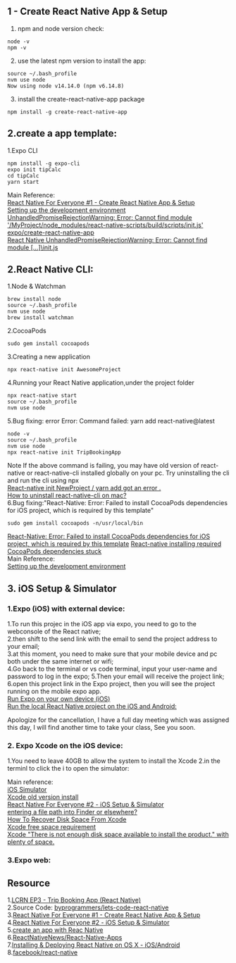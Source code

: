 ## 1 - Create React Native App & Setup  
1. npm and node version check:  
```
node -v
npm -v
```
2. use the latest npm version to install the app:  
```
source ~/.bash_profile 
nvm use node
Now using node v14.14.0 (npm v6.14.8)
```
3. install the create-react-native-app package 
```
npm install -g create-react-native-app
```
##  2.create a app template:  
1.Expo CLI  
```
npm install -g expo-cli
expo init tipCalc 
cd tipCalc 
yarn start 
```

Main Reference:   
[React Native For Everyone #1 - Create React Native App & Setup](https://www.youtube.com/watch?v=3Pm5_Cf7pQI&ab_channel=LevelUpTuts)  
[Setting up the development environment](https://reactnative.dev/docs/environment-setup)   
[UnhandledPromiseRejectionWarning: Error: Cannot find module '/MyProject/node_modules/react-native-scripts/build/scripts/init.js'](https://stackoverflow.com/questions/52472876/unhandledpromiserejectionwarning-error-cannot-find-module-myproject-node-mod)  
[expo/create-react-native-app](https://github.com/expo/create-react-native-app)   
[React Native UnhandledPromiseRejectionWarning: Error: Cannot find module […]\init.js](https://www.superglobals.net/react-native-unhandledpromiserejectionwarning-error-cannot-find-module-init-js/)   

## 2.React Native CLI:  
1.Node & Watchman   
```
brew install node
source ~/.bash_profile 
nvm use node
brew install watchman
```
2.CocoaPods
```
sudo gem install cocoapods
```
3.Creating a new application
```
npx react-native init AwesomeProject
```
4.Running your React Native application,under the project folder
```
npx react-native start
source ~/.bash_profile  
nvm use node 
```
5.Bug fixing: error Error: Command failed: yarn add react-native@latest  
```
node -v 
source ~/.bash_profile 
nvm use node
npx react-native init TripBookingApp 
```
Note If the above command is failing, you may have old version of react-native or react-native-cli installed globally on your pc. Try uninstalling the cli and run the cli using npx  
[React-native init NewProject / yarn add got an error .](https://medium.com/codespace69/react-native-init-newproject-yarn-add-got-an-error-6a5353f8469b)  
[How to uninstall react-native-cli on mac?](https://stackoverflow.com/questions/57248515/how-to-uninstall-react-native-cli-on-mac)   
6.Bug fixing:"React-Native: Error: Failed to install CocoaPods dependencies for iOS project, which is required by this template"
```
sudo gem install cocoapods -n/usr/local/bin
```
[React-Native: Error: Failed to install CocoaPods dependencies for iOS project, which is required by this template](https://stackoverflow.com/questions/58934022/react-native-error-failed-to-install-cocoapods-dependencies-for-ios-project-w)
 [React-native installing required CocoaPods dependencies stuck](https://stackoverflow.com/questions/56896224/react-native-installing-required-cocoapods-dependencies-stuck/56896295)  
Main Reference:  
[Setting up the development environment](https://reactnative.dev/docs/environment-setup)   

## 3. iOS Setup & Simulator  

### 1.Expo (iOS) with external device:
1.To run this projec  in the iOS app via expo, you need to go to the webconsole of the React native;  
2.then shift to the send link with the email to send the project address to your email;  
3.at this moment, you need to make sure that your mobile device and pc both under the same internet or wifi;   
4.Go back to the terminal or vs code terminal, input your user-name and password to log in the expo;
5.Then your email will receive the project link;  
6.open this project link in the Expo project, then you will see the project running on the mobile expo app.  
[Run Expo on your own device (iOS)](https://medium.com/@webcore1/how-run-expo-for-react-native-on-your-ios-device-and-first-impressions-49882c38763d)  
[Run the local React Native project on the iOS and Android:](http://glennou.cn/2020/08/22/create-an-app-with-Reac-Native/)  

Apologize for the cancellation, I have a full day meeting which was assigned this day, I will find another time to take your class, See you soon.

### 2. Expo Xcode on the iOS device:  
1.You need to leave 40GB to allow the system to install the Xcode
2.in the terminl to click the i to open the simulator:

Main reference:  
[iOS Simulator](https://docs.expo.io/workflow/ios-simulator/)  
[Xcode old version install](https://developer.apple.com/download/more/)  
[React Native For Everyone #2 - iOS Setup & Simulator](https://www.youtube.com/watch?v=K0y2tc38l2s&ab_channel=LevelUpTuts)  
[entering a file path into Finder or elsewhere?](https://discussions.apple.com/thread/3911493#:~:text=Answer%3A%20A%3A-,Answer%3A%20A%3A,%22%20button%20%26%20you%20are%20there.)  
[How To Recover Disk Space From Xcode](http://blog.neverthesamecolor.net/how-to-recover-disk-space-from-xcode/)   
[Xcode free space requirement](https://apple.stackexchange.com/questions/252753/xcode-free-space-requirement)  
[Xcode "There is not enough disk space available to install the product." with plenty of space.](https://developer.apple.com/forums/thread/27992)   

### 3.Expo web:  



## Resource
1.[LCRN EP3 - Trip Booking App (React Native)](https://www.youtube.com/watch?v=iVT7DRw2e7g&list=LL&index=2&t=101s&ab_channel=ByProgrammers)   
2.Source Code:  [byprogrammers/lets-code-react-native](https://github.com/byprogrammers/lets-code-react-native)   
3.[React Native For Everyone #1 - Create React Native App & Setup](https://www.youtube.com/watch?v=3Pm5_Cf7pQI&ab_channel=LevelUpTuts)  
4.[React Native For Everyone #2 - iOS Setup & Simulator](https://www.youtube.com/watch?v=K0y2tc38l2s&ab_channel=LevelUpTuts)   
5.[create an app with Reac Native](http://glennou.cn/2020/08/22/create-an-app-with-Reac-Native/)  
6.[ReactNativeNews/React-Native-Apps](https://github.com/ReactNativeNews/React-Native-Apps)   
7.[Installing & Deploying React Native on OS X - iOS/Android](https://www.youtube.com/watch?v=RBZL6PO2ytc&ab_channel=ReactNativeTutorial)   
8.[facebook/react-native](https://github.com/facebook/react-native#-building-your-first-react-native-app)   